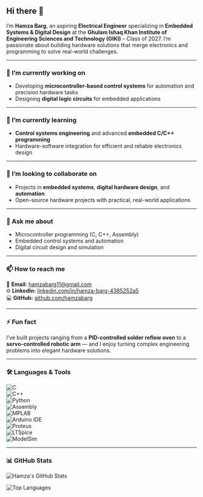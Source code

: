 ## Hi there 👋

I’m **Hamza Barg**, an aspiring **Electrical Engineer** specializing in **Embedded Systems & Digital Design** at the **Ghulam Ishaq Khan Institute of Engineering Sciences and Technology (GIKI)** – Class of 2027. I’m passionate about building hardware solutions that merge electronics and programming to solve real-world challenges.

---

### 🔭 I’m currently working on  
- Developing **microcontroller-based control systems** for automation and precision hardware tasks  
- Designing **digital logic circuits** for embedded applications  

---

### 🌱 I’m currently learning  
- **Control systems engineering** and advanced **embedded C/C++ programming**  
- Hardware-software integration for efficient and reliable electronics design  

---

### 👯 I’m looking to collaborate on  
- Projects in **embedded systems**, **digital hardware design**, and **automation**  
- Open-source hardware projects with practical, real-world applications  

---

### 💬 Ask me about  
- Microcontroller programming (C, C++, Assembly)  
- Embedded control systems and automation  
- Digital circuit design and simulation  

---

### 📫 How to reach me  
📧 **Email:** hamzabarg11@gmail.com  
🌐 **LinkedIn:** [linkedin.com/in/hamza-barg-4385252a5](https://www.linkedin.com/in/hamza-barg-4385252a5)  
💻 **GitHub:** [github.com/hamzabarg](https://github.com/hamzabarg)  

---

### ⚡ Fun fact  
I’ve built projects ranging from a **PID-controlled solder reflow oven** to a **servo-controlled robotic arm** — and I enjoy turning complex engineering problems into elegant hardware solutions.

---

### 🛠️ Languages & Tools  
![C](https://img.shields.io/badge/-C-00599C?style=flat-square&logo=c&logoColor=white)  
![C++](https://img.shields.io/badge/-C++-00599C?style=flat-square&logo=cplusplus&logoColor=white)  
![Python](https://img.shields.io/badge/-Python-3776AB?style=flat-square&logo=python&logoColor=white)  
![Assembly](https://img.shields.io/badge/-Assembly-525252?style=flat-square)  
![MPLAB](https://img.shields.io/badge/-MPLAB-1E5A96?style=flat-square&logo=microchip&logoColor=white)  
![Arduino IDE](https://img.shields.io/badge/-Arduino%20IDE-00979D?style=flat-square&logo=arduino&logoColor=white)  
![Proteus](https://img.shields.io/badge/-Proteus-00457C?style=flat-square)  
![LTSpice](https://img.shields.io/badge/-LTSpice-A4373A?style=flat-square)  
![ModelSim](https://img.shields.io/badge/-ModelSim-007ACC?style=flat-square)  

---

### 📊 GitHub Stats  
![Hamza's GitHub Stats](https://github-readme-stats.vercel.app/api?username=hamzabarg&show_icons=true&theme=tokyonight)  

![Top Languages](https://github-readme-stats.vercel.app/api/top-langs/?username=hamzabarg&layout=compact&theme=tokyonight)

